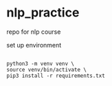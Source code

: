# nlp_practice
repo for nlp course

<h> set up environment </h>
<p><code> 
python3 -m venv venv \
source venv/bin/activate \
pip3 install -r requirements.txt
</code></p>
